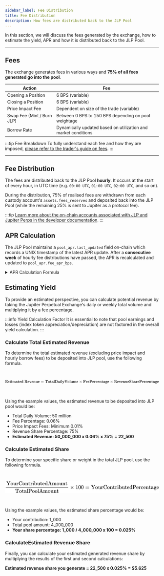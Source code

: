 ```yaml
---
sidebar_label: Fee Distribution
title: Fee Distribution
description: How fees are distributed back to the JLP Pool
---
```


<head>
    <title>JLP Fee Distribution</title>
    <meta name="twitter:card" content="summary" />
</head>

In this section, we will discuss the fees generated by the exchange, how to estimate the yield, APR and how it is distributed back to the JLP Pool.

---

## Fees

The exchange generates fees in various ways and **75% of all fees generated go into the pool**.

| Action                     | Fee                                                                                    |
| ---------------------------|----------------------------------------------------------------------------------------|
| Opening a Position         | 6 BPS (variable)                                                                       |
| Closing a Position         | 6 BPS (variable)                                                                       |
| Price Impact Fee           | Dependent on size of the trade (variable)                                              |
| Swap Fee (Mint / Burn JLP) | Between 0 BPS to 150 BPS depending on pool weightage                                   |
| Borrow Rate                | Dynamically updated based on utilization and market conditions                         |

:::tip Fee Breakdown
To fully understand each fee and how they are imposed, [please refer to the trader's guide on fees](./fees).
:::

---

## Fee Distribution

The fees are distributed back to the JLP Pool **hourly**. It occurs at the start of every hour, in UTC time (e.g. `00:00 UTC`, `01:00 UTC`, `02:00 UTC`, and so on).

During the distribution, 75% of realised fees are withdrawn from each custody account's `assets.fees_reserves` and deposited back into the JLP Pool (while the remaining 25% is sent to Jupiter as a protocol fee).

:::tip
[Learn more about the on-chain accounts associated with JLP and Jupiter Perps in the developer documentation](../../docs/perp-api/position-account).
:::

## APR Calculation

The JLP Pool maintains a `pool_apr.last_updated` field on-chain which records a UNIX timestamp of the latest APR update. After a **consecutive week** of hourly fee distributions have passed, the APR is recalculated and updated to `pool_apr.fee_apr_bps`.

<details>
    <summary>
        APR Calculation Formula
    </summary>

```
if current_time > (last_updated_time + 1_WEEK):
    time_diff = current_time - last_updated_time
    // 10_000 represents the scaling factor used to calculate the BPS for the pool's APR
    apr_bps = (realized_fee_usd * YEAR_IN_SECONDS * 10_000) / (pool_amount_usd * time_diff)
```

</details>

## Estimating Yield

To provide an estimated perspective, you can calculate potential revenue by taking the Jupiter Perpetual Exchange's daily or weekly total volume and multiplying it by a fee percentage.

:::info Yield Calculation Factor
It is essential to note that pool earnings and losses (index token appreciation/depreciation) are not factored in the overall yield calculation.
:::

### Calculate Total Estimated Revenue

To determine the total estimated revenue (excluding price impact and hourly borrow fees) to be deposited into JLP pool, use the following formula.

<br />

![Estimated Revenue Formula](../../static/perps/jlp-revenue.png)

<br />

Using the example values, the estimated revenue to be deposited into JLP pool would be:

- Total Daily Volume: 50 million
- Fee Percentage: 0.06%
- Price Impact Fees: Minimum 0.01%
- Revenue Share Percentage: 75%
- **Estimated Revenue: 50_000_000 x 0.06% x 75% = 22_500**

### Calculate Estimated Share

To determine your specific share or weight in the total JLP pool, use the following formula.

<br />

![Estimated Share Formula](../../static/perps/jlp-share.png)

<br />

Using the example values, the estimated share percentage would be:

- Your contribution: 1_000
- Total pool amount: 4_000_000
- **Your share percentage: 1_000 / 4_000_000 x 100 = 0.025%**

### CalculateEstimated Revenue Share

Finally, you can calculate your estimated generated revenue share by multiplying the results of the first and second calculations:

**Estimated revenue share you generate = 22_500 x 0.025% = $5.625**

